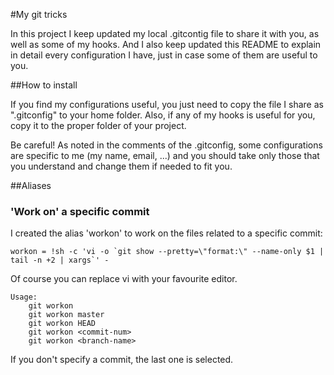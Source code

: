 #My git tricks

In this project I keep updated my local .gitcontig file to share it with you, as well as some of my hooks.
And I also keep updated this README to explain in detail every configuration I have, just in case some of them are useful to you.


##How to install

If you find my configurations useful, you just need to copy the file I share as ".gitconfig" to your home folder.
Also, if any of my hooks is useful for you, copy it to the proper folder of your project.

Be careful! As noted in the comments of the .gitconfig, some configurations are specific to me (my name, email, ...) and you should take only those that you understand and change them if needed to fit you.


##Aliases

### 'Work on' a specific commit

I created the alias 'workon' to work on the files related to a specific commit:

	workon = !sh -c 'vi -o `git show --pretty=\"format:\" --name-only $1 | tail -n +2 | xargs`' -

Of course you can replace vi with your favourite editor.
    
	Usage:
		git workon
		git workon master
		git workon HEAD
		git workon <commit-num>
		git workon <branch-name>

If you don't specify a commit, the last one is selected.
